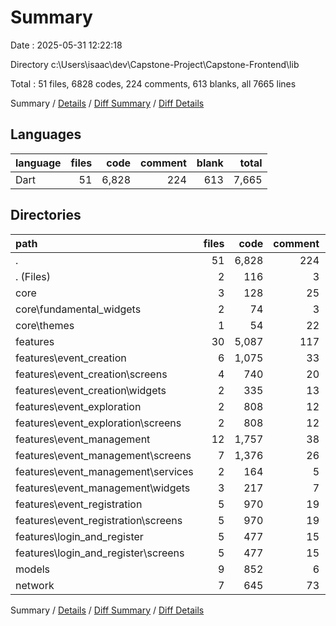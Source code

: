 # Summary

Date : 2025-05-31 12:22:18

Directory c:\\Users\\isaac\\dev\\Capstone-Project\\Capstone-Frontend\\lib

Total : 51 files,  6828 codes, 224 comments, 613 blanks, all 7665 lines

Summary / [Details](details.md) / [Diff Summary](diff.md) / [Diff Details](diff-details.md)

## Languages
| language | files | code | comment | blank | total |
| :--- | ---: | ---: | ---: | ---: | ---: |
| Dart | 51 | 6,828 | 224 | 613 | 7,665 |

## Directories
| path | files | code | comment | blank | total |
| :--- | ---: | ---: | ---: | ---: | ---: |
| . | 51 | 6,828 | 224 | 613 | 7,665 |
| . (Files) | 2 | 116 | 3 | 22 | 141 |
| core | 3 | 128 | 25 | 13 | 166 |
| core\\fundamental_widgets | 2 | 74 | 3 | 11 | 88 |
| core\\themes | 1 | 54 | 22 | 2 | 78 |
| features | 30 | 5,087 | 117 | 401 | 5,605 |
| features\\event_creation | 6 | 1,075 | 33 | 96 | 1,204 |
| features\\event_creation\\screens | 4 | 740 | 20 | 70 | 830 |
| features\\event_creation\\widgets | 2 | 335 | 13 | 26 | 374 |
| features\\event_exploration | 2 | 808 | 12 | 47 | 867 |
| features\\event_exploration\\screens | 2 | 808 | 12 | 47 | 867 |
| features\\event_management | 12 | 1,757 | 38 | 150 | 1,945 |
| features\\event_management\\screens | 7 | 1,376 | 26 | 106 | 1,508 |
| features\\event_management\\services | 2 | 164 | 5 | 28 | 197 |
| features\\event_management\\widgets | 3 | 217 | 7 | 16 | 240 |
| features\\event_registration | 5 | 970 | 19 | 60 | 1,049 |
| features\\event_registration\\screens | 5 | 970 | 19 | 60 | 1,049 |
| features\\login_and_register | 5 | 477 | 15 | 48 | 540 |
| features\\login_and_register\\screens | 5 | 477 | 15 | 48 | 540 |
| models | 9 | 852 | 6 | 108 | 966 |
| network | 7 | 645 | 73 | 69 | 787 |

Summary / [Details](details.md) / [Diff Summary](diff.md) / [Diff Details](diff-details.md)